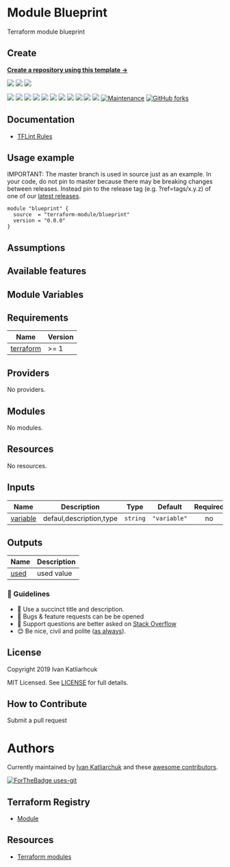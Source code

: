 # Module Blueprint

Terraform module blueprint

## Create

[**Create a repository using this template →**][template.generate]

![](https://github.com/terraform-module/terraform-module-blueprint/workflows/release/badge.svg)
![](https://github.com/terraform-module/terraform-module-blueprint/workflows/commit-check/badge.svg)
![](https://github.com/terraform-module/terraform-module-blueprint/workflows/labeler/badge.svg)

[![](https://img.shields.io/github/license/terraform-module/terraform-module-blueprint)](https://github.com/terraform-module/terraform-module-blueprint)
![](https://img.shields.io/github/v/tag/terraform-module/terraform-module-blueprint)
![](https://img.shields.io/issues/github/terraform-module/terraform-module-blueprint)
![](https://img.shields.io/github/issues/terraform-module/terraform-module-blueprint)
![](https://img.shields.io/github/issues-closed/terraform-module/terraform-module-blueprint)
[![](https://img.shields.io/github/languages/code-size/terraform-module/terraform-module-blueprint)](https://github.com/terraform-module/terraform-module-blueprint)
[![](https://img.shields.io/github/repo-size/terraform-module/terraform-module-blueprint)](https://github.com/terraform-module/terraform-module-blueprint)
![](https://img.shields.io/github/languages/top/terraform-module/terraform-module-blueprint?color=green&logo=terraform&logoColor=blue)
![](https://img.shields.io/github/commit-activity/m/terraform-module/terraform-module-blueprint)
![](https://img.shields.io/github/contributors/terraform-module/terraform-module-blueprint)
![](https://img.shields.io/github/last-commit/terraform-module/terraform-module-blueprint)
[![Maintenance](https://img.shields.io/badge/Maintenu%3F-oui-green.svg)](https://GitHub.com/terraform-module/terraform-module-blueprint/graphs/commit-activity)
[![GitHub forks](https://img.shields.io/github/forks/terraform-module/terraform-module-blueprint.svg?style=social&label=Fork)](https://github.com/terraform-module/terraform-module-blueprint)

## Documentation

- [TFLint Rules](https://github.com/terraform-linters/tflint/tree/master/docs/rules)

## Usage example

IMPORTANT: The master branch is used in source just as an example. In your code, do not pin to master because there may be breaking changes between releases. Instead pin to the release tag (e.g. ?ref=tags/x.y.z) of one of our [latest releases](https://github.com/terraform-module/terraform-module-blueprint/releases).

```hcl
module "blueprint" {
  source  = "terraform-module/blueprint"
  version = "0.0.0"
}
```

## Assumptions

## Available features

## Module Variables

<!-- BEGINNING OF PRE-COMMIT-TERRAFORM DOCS HOOK -->
## Requirements

| Name | Version |
|------|---------|
| <a name="requirement_terraform"></a> [terraform](#requirement\_terraform) | >= 1 |

## Providers

No providers.

## Modules

No modules.

## Resources

No resources.

## Inputs

| Name | Description | Type | Default | Required |
|------|-------------|------|---------|:--------:|
| <a name="input_variable"></a> [variable](#input\_variable) | defaul,description,type | `string` | `"variable"` | no |

## Outputs

| Name | Description |
|------|-------------|
| <a name="output_used"></a> [used](#output\_used) | used value |
<!-- END OF PRE-COMMIT-TERRAFORM DOCS HOOK -->


### :memo: Guidelines

 - :memo: Use a succinct title and description.
 - :bug: Bugs & feature requests can be be opened
 - :signal_strength: Support questions are better asked on [Stack Overflow](https://stackoverflow.com/)
 - :blush: Be nice, civil and polite ([as always](http://contributor-covenant.org/version/1/4/)).

## License

Copyright 2019 Ivan Katliarhcuk

MIT Licensed. See [LICENSE](./LICENSE) for full details.

## How to Contribute

Submit a pull request

# Authors

Currently maintained by [Ivan Katliarchuk](https://github.com/ivankatliarchuk) and these [awesome contributors](https://github.com/terraform-module/terraform-module-blueprint/graphs/contributors).

[![ForTheBadge uses-git](http://ForTheBadge.com/images/badges/uses-git.svg)](https://GitHub.com/)

## Terraform Registry

- [Module](https://registry.terraform.io/modules/terraform-module/todo/aws)

## Resources

- [Terraform modules](https://registry.terraform.io/namespaces/terraform-module)

<!-- resources -->
[template.generate]: https://github.com/terraform-module/terraform-module-blueprint/generate
